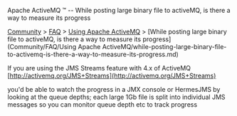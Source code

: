 Apache ActiveMQ ™ -- While posting large binary file to activeMQ, is there a way to measure its progress 

[Community](community.md) > [FAQ](CommunityCommunity/Community/faq.md) > [Using Apache ActiveMQ](Community/FAQCommunity/FAQ/Community/FAQ/using-apache-activemq.md) > [While posting large binary file to activeMQ, is there a way to measure its progress](Community/FAQ/Using Apache ActiveMQ/while-posting-large-binary-file-to-activemq-is-there-a-way-to-measure-its-progress.md)


If you are using the JMS Streams feature with 4.x of ActiveMQ  
[http://activemq.org/JMS+Streams](http://activemq.org/JMS+Streams)

you'd be able to watch the progress in a JMX console or HermesJMS by looking at the queue depths; each large 1Gb file is split into individual JMS messages so you can monitor queue depth etc to track progress

